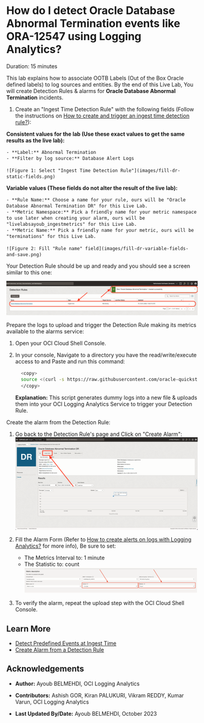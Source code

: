 # How do I detect Oracle Database Abnormal Termination events like ORA-12547 using Logging Analytics?

Duration: 15 minutes

This lab explains how to associate OOTB Labels (Out of the Box Oracle defined labels) to log sources and entities. By the end of this Live Lab, You will create Detection Rules & alarms for **Oracle Database Abnormal Termination** incidents.

1. Create an "Ingest Time Detection Rule" with the following fields (Follow the instructions on [How to create and trigger an ingest time detection rule?](?lab=sprint-create-and-trigger-ingest-time-detection-rule)):

  **Consistent values for the lab (Use these exact values to get the same results as the live lab):**

    - **Label:** Abnormal Termination
    - **Filter by log source:** Database Alert Logs

    ![Figure 1: Select "Ingest Time Detection Rule"](images/fill-dr-static-fields.png)

  **Variable values (These fields do not alter the result of the live lab):**

    - **Rule Name:** Choose a name for your rule, ours will be "Oracle Database Abnormal Termination DR" for this Live Lab.
    - **Metric Namespace:** Pick a friendly name for your metric namespace to use later when creating your alarm, ours will be "livelabsayoub_ingestmetrics" for this Live Lab.
    - **Metric Name:** Pick a friendly name for your metric, ours will be "terminations" for this Live Lab.

    ![Figure 2: Fill "Rule name" field](images/fill-dr-variable-fields-and-save.png)

Your Detection Rule should be up and ready and you should see a screen similar to this one:

![Figure 3: Detection Rule creation Confirmation Message](images/detection-rule-creation-confirmation-message.png)

Prepare the logs to upload and trigger the Detection Rule making its metrics available to the alarms service:

1. Open your OCI Cloud Shell Console.
2. In your console, Navigate to a directory you have the read/write/execute access to and Paste and run this command:

    ```bash
      <copy>
      source <(curl -s https://raw.githubusercontent.com/oracle-quickstart/oci-observability-and-management/master/utils/create-sprint-oracle-database-abnormal-termination-logs-script.sh) > abnormal-termination-live-lab-logs.aud && python <(curl -s https://raw.githubusercontent.com/oracle-quickstart/oci-observability-and-management/master/utils/upload-logs-file-to-oci.py) -s "abnormal-termination-live-lab-logs.aud" -n "Live Labs Upload - You can delete it once you are done" -l "Database Alert Logs" -f "abnormal-termination-live-lab-logs.aud"
      </copy>
    ```

    **Explanation:** This script generates dummy logs into a new file & uploads them into your OCI Logging Analytics Service to trigger your Detection Rule.

Create the alarm from the Detection Rule:

1. Go back to the Detection Rule's page and Click on "Create Alarm":
![Figure 4: Detection Rule Page](images/detection-rule-page.png)

2. Fill the Alarm Form (Refer to [How to create alerts on logs with Logging Analytics?](?labs=sprint-alerts-on-logs-with-logging-analytics) for more info), Be sure to set:
    - The Metrics Interval to: 1 minute
    - The Statistic to: count
  ![Figure 5: Fill the alarm metrics](images/fill-alarm-metrics.png)

3. To verify the alarm, repeat the upload step with the OCI Cloud Shell Console.

## Learn More

- [Detect Predefined Events at Ingest Time](https://docs.oracle.com/en-us/iaas/logging-analytics/doc/detect-predefined-events-ingest-time.html#GUID-D28CF994-288F-48C3-8CE5-28CE29C3482C)
- [Create Alarm from a Detection Rule](https://docs.oracle.com/en-us/iaas/logging-analytics/doc/create-alerts-detected-events.html)

## Acknowledgements

- **Author:** Ayoub BELMEHDI, OCI Logging Analytics

- **Contributors:** Ashish GOR, Kiran PALUKURI, Vikram REDDY, Kumar Varun, OCI Logging Analytics

- **Last Updated By/Date:** Ayoub BELMEHDI, October 2023
